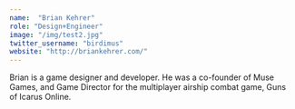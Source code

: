 ```yaml
---
name:  "Brian Kehrer"
role: "Design+Engineer"
image: "/img/test2.jpg"
twitter_username: "birdimus"
website: "http://briankehrer.com/"
---
```

Brian is a game designer and developer. He was a co-founder of Muse Games, and Game Director for the multiplayer airship combat game, Guns of Icarus Online.